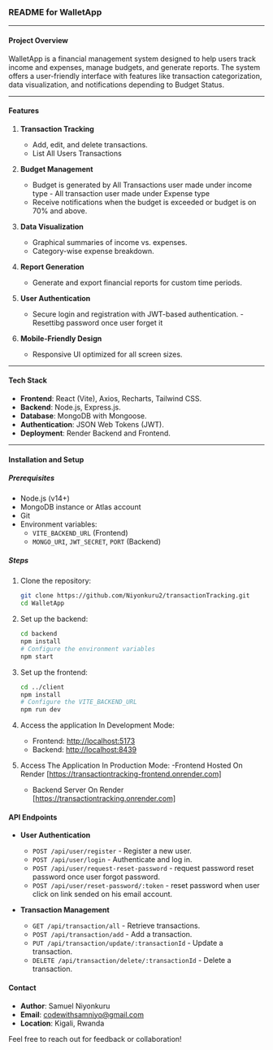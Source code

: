 ### README for WalletApp

---

#### **Project Overview**
WalletApp is a financial management system designed to help users track income and expenses, manage budgets, and generate reports. The system offers a user-friendly interface with features like transaction categorization, data visualization, and notifications depending to Budget Status.

---

#### **Features**
1. **Transaction Tracking**
   - Add, edit, and delete transactions.
   - List All Users Transactions

2. **Budget Management**
   - Budget is generated by All Transactions user made under income type - All transaction user made under Expense type
   - Receive notifications when the budget is exceeded or budget is on 70% and above.
    

3. **Data Visualization**
   - Graphical summaries of income vs. expenses.
   - Category-wise expense breakdown.

4. **Report Generation**
   - Generate and export financial reports for custom time periods.

5. **User Authentication**
   - Secure login and registration with JWT-based authentication.
   -Resettibg password once user forget it

6. **Mobile-Friendly Design**
   - Responsive UI optimized for all screen sizes.

---

#### **Tech Stack**
- **Frontend**: React (Vite), Axios, Recharts, Tailwind CSS.
- **Backend**: Node.js, Express.js.
- **Database**: MongoDB with Mongoose.
- **Authentication**: JSON Web Tokens (JWT).
- **Deployment**:  Render Backend and Frontend.

---

#### **Installation and Setup**

##### **Prerequisites**
- Node.js (v14+)
- MongoDB instance or Atlas account
- Git
- Environment variables:
  - `VITE_BACKEND_URL` (Frontend)
  - `MONGO_URI`, `JWT_SECRET`, `PORT` (Backend)

##### **Steps**
1. Clone the repository:
   ```bash
   git clone https://github.com/Niyonkuru2/transactionTracking.git
   cd WalletApp
   ```

2. Set up the backend:
   ```bash
   cd backend
   npm install
   # Configure the environment variables
   npm start
   ```

3. Set up the frontend:
   ```bash
   cd ../client
   npm install
   # Configure the VITE_BACKEND_URL
   npm run dev
   ```

4. Access the application In Development Mode:
   - Frontend: [http://localhost:5173](http://localhost:5173)
   - Backend: [http://localhost:8439](http://localhost:8439)


5. Access The Application In Production Mode:
   -Frontend Hosted On Render [https://transactiontracking-frontend.onrender.com]
   - Backend Server On Render [https://transactiontracking.onrender.com]

#### **API Endpoints**

- **User Authentication**
  - `POST /api/user/register` - Register a new user.
  - `POST /api/user/login` - Authenticate and log in.
  - `POST /api/user/request-reset-password` - request password reset password once user forgot password.
  - `POST /api/user/reset-password/:token` - reset password when user click on link sended on his email account.

- **Transaction Management**
  - `GET /api/transaction/all` - Retrieve transactions.
  - `POST /api/transaction/add` - Add a transaction.
  - `PUT /api/transaction/update/:transactionId` - Update a transaction.
  - `DELETE /api/transaction/delete/:transactionId` - Delete a transaction.

#### **Contact**
- **Author**: Samuel Niyonkuru  
- **Email**: codewithsamniyo@gmail.com  
- **Location**: Kigali, Rwanda

Feel free to reach out for feedback or collaboration!
